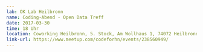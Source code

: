 ```yaml
---
lab: OK Lab Heilbronn
name: Coding-Abend - Open Data Treff
date: 2017-03-30
time: 18 Uhr
location: Coworking Heilbronn, 5. Stock, Am Wollhaus 1, 74072 Heilbronn
link-url: https://www.meetup.com/codeforhn/events/238560949/
---
```

